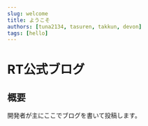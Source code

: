 ```yaml
---
slug: welcome
title: ようこそ
authors: [tuna2134, tasuren, takkun, devon]
tags: [hello]
---
```


# RT公式ブログ

## 概要

開発者が主にここでブログを書いて投稿します。
